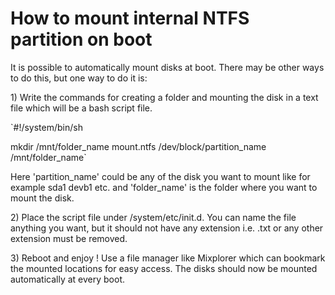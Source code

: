 # How to mount internal NTFS partition on boot

It is possible to automatically mount disks at boot. There may be other ways to do this, but one way to do it is:

1\) Write the commands for creating a folder and mounting the disk in a text file which will be a bash script file. 

`#!/system/bin/sh  
  
mkdir /mnt/folder_name mount.ntfs /dev/block/partition_name /mnt/folder_name`

Here 'partition\_name' could be any of the disk you want to mount like for example sda1 devb1 etc. and 'folder\_name' is the folder where you want to mount the disk.

2\) Place the script file under /system/etc/init.d. You can name the file anything you want, but it should not have any extension i.e. .txt or any other extension must be removed.

3\) Reboot and enjoy ! Use a file manager like Mixplorer which can bookmark the mounted locations for easy access. The disks should now be mounted automatically at every boot.


